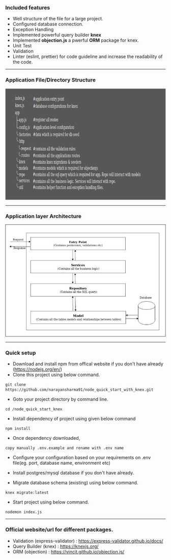 ### Included features
- Well structure of the file for a large project.
- Configured database connection.
- Exception Handling
- Implemented powerful query builder **knex**
- Implemented **objection.js** a pwerful **ORM** package for knex.
- Unit Test
- Validation
- Linter (eslint, prettier) for code guideline and increase the readability of the code.

<hr />

### Application File/Directory Structure
<img src="https://github.com/narayansharma91/repo_images/blob/master/node_quick_start_with_knex/node_quick_start_with_knex_file_structure.jpg" width="100%" height="350" />

<hr />

### Application layer Architecture
![alt text](https://github.com/narayansharma91/repo_images/blob/master/node_quick_start_with_knex/node_quick_start_with_knex_application_layer.jpg)

<hr />

### Quick setup

* Download and install npm from offical website if you don't have already (https://nodejs.org/en/) 
* Clone this project using below command.
```
git clone https://github.com/narayansharma91/node_quick_start_with_knex.git
```
* Goto your project directory by command line.
```
cd /node_quick_start_knex
```
* Install dependency of project using given below command
```
npm install
``` 
* Once dependency downloaded, 

```
copy manually .env.example and rename with .env name
```
* Configure your configuration based on your requirements on .env file(eg. port, database name, environment etc)

* Install postgres/mysql database if you don't have already.

* Migrate database schema (existing) using below command.
```
knex migrate:latest
```
* Start project using below command.
```
nodemon index.js
```

<hr />

 ### Official website/url for different packages.
 - Validation (express-validator) : https://express-validator.github.io/docs/
 - Query Builder (knex) : https://knexjs.org/
 - ORM (objection) : https://vincit.github.io/objection.js/


```



